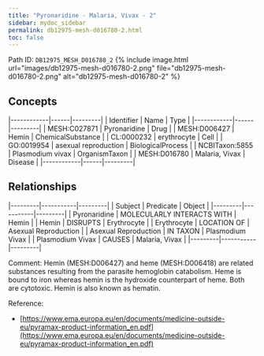 ```yaml
---
title: "Pyronaridine - Malaria, Vivax - 2"
sidebar: mydoc_sidebar
permalink: db12975-mesh-d016780-2.html
toc: false 
---
```



Path ID: `DB12975_MESH_D016780_2`
{% include image.html url="images/db12975-mesh-d016780-2.png" file="db12975-mesh-d016780-2.png" alt="db12975-mesh-d016780-2" %}

## Concepts

|------------|------|---------|
| Identifier | Name | Type    |
|------------|------|---------|
| MESH:C027871 | Pyronaridine | Drug |
| MESH:D006427 | Hemin | ChemicalSubstance |
| CL:0000232 | erythrocyte | Cell |
| GO:0019954 | asexual reproduction | BiologicalProcess |
| NCBITaxon:5855 | Plasmodium vivax | OrganismTaxon |
| MESH:D016780 | Malaria, Vivax | Disease |
|------------|------|---------|

## Relationships

|---------|-----------|---------|
| Subject | Predicate | Object  |
|---------|-----------|---------|
| Pyronaridine | MOLECULARLY INTERACTS WITH | Hemin |
| Hemin | DISRUPTS | Erythrocyte |
| Erythrocyte | LOCATION OF | Asexual Reproduction |
| Asexual Reproduction | IN TAXON | Plasmodium Vivax |
| Plasmodium Vivax | CAUSES | Malaria, Vivax |
|---------|-----------|---------|

Comment: Hemin (MESH:D006427) and heme (MESH:D006418) are related substances resulting from the parasite hemoglobin catabolism. Heme is bound to iron whereas hemin is the hydroxide counterpart of heme. Both are cytotoxic. Hemin is also known as hematin.

Reference: 
  - [https://www.ema.europa.eu/en/documents/medicine-outside-eu/pyramax-product-information_en.pdf](https://www.ema.europa.eu/en/documents/medicine-outside-eu/pyramax-product-information_en.pdf)
